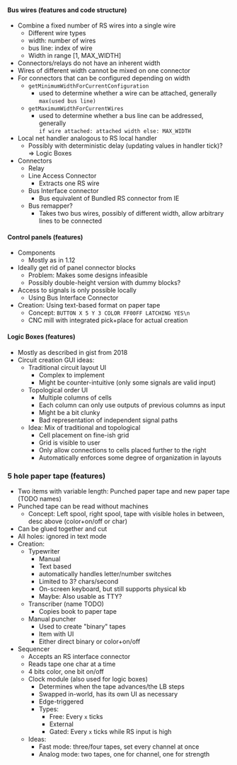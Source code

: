 #### Bus wires (features and code structure)
 - Combine a fixed number of RS wires into a single wire
   - Different wire types
   - width: number of wires
   - bus line: index of wire
   - Width in range [1, MAX_WIDTH]
 - Connectors/relays do not have an inherent width
 - Wires of different width cannot be mixed on one connector
 - For connectors that can be configured depending on width
   - `getMinimumWidthForCurrentConfiguration` 
     - used to determine whether a wire can be attached, generally `max(used bus line)`
   - `getMaximumWidthForCurrentWires`
     - used to determine whether a bus line can be addressed, generally  
     `if wire attached: attached width else: MAX_WIDTH`
 - Local net handler analogous to RS local handler
   - Possibly with deterministic delay (updating values in handler tick)?  
   => Logic Boxes
 - Connectors
   - Relay
   - Line Access Connector
     - Extracts one RS wire
   - Bus Interface connector
     - Bus equivalent of Bundled RS connector from IE
   - Bus remapper?
     - Takes two bus wires, possibly of different width, allow arbitrary lines to be connected
 
#### Control panels (features)
 - Components
   - Mostly as in 1.12
 - Ideally get rid of panel connector blocks
   - Problem: Makes some designs infeasible
   - Possibly double-height version with dummy blocks?
 - Access to signals is only possible locally
   - Using Bus Interface Connector
 - Creation: Using text-based format on paper tape
   - Concept: `BUTTON X 5 Y 3 COLOR FF00FF LATCHING YES\n`
   - CNC mill with integrated pick+place for actual creation
 
#### Logic Boxes (features)
 - Mostly as described in gist from 2018
 - Circuit creation GUI ideas:
   - Traditional circuit layout UI
     - Complex to implement
     - Might be counter-intuitive (only some signals are valid input)
   - Topological order UI
     - Multiple columns of cells
     - Each column can only use outputs of previous columns as input
     - Might be a bit clunky
     - Bad representation of independent signal paths
   - Idea: Mix of traditional and topological
     - Cell placement on fine-ish grid
     - Grid is visible to user
     - Only allow connections to cells placed further to the right
     - Automatically enforces some degree of organization in layouts

### 5 hole paper tape (features)
 - Two items with variable length: Punched paper tape and new paper tape (TODO names)
 - Punched tape can be read without machines
   - Concept: Left spool, right spool, tape with visible holes in between, desc above (color+on/off or char)
 - Can be glued together and cut
 - All holes: ignored in text mode
 - Creation:
   - Typewriter
     - Manual
     - Text based
     - automatically handles letter/number switches
     - Limited to 3? chars/second
     - On-screen keyboard, but still supports physical kb
     - Maybe: Also usable as TTY?
   - Transcriber (name TODO)
     - Copies book to paper tape
   - Manual puncher
     - Used to create "binary" tapes
     - Item with UI
     - Either direct binary or color+on/off
 - Sequencer
   - Accepts an RS interface connector
   - Reads tape one char at a time
   - 4 bits color, one bit on/off
   - Clock module (also used for logic boxes)
     - Determines when the tape advances/the LB steps
     - Swapped in-world, has its own UI as necessary
     - Edge-triggered
     - Types:
       - Free: Every `x` ticks
       - External
       - Gated: Every `x` ticks while RS input is high
   - Ideas:
     - Fast mode: three/four tapes, set every channel at once
     - Analog mode: two tapes, one for channel, one for strength
